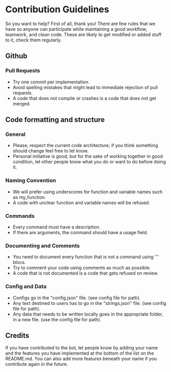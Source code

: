 # Contribution Guidelines

So you want to help? First of all, thank you!
There are few rules that we have so anyone can participate while maintaining a good workflow, teamwork, and clean code.
These are likely to get modified or added stuff to it, check them regularly.

## Github

### Pull Requests

- Try one commit per implementation.
- Avoid spelling mistakes that might lead to immediate rejection of pull requests.
- A code that does not compile or crashes is a code that does not get merged.

## Code formatting and structure

### General

- Please, respect the current code architecture; if you think something should change feel free to let know.
- Personal initiative is good, but for the sake of working together in good condition, let other people know what you do or want to do before doing it.

### Naming Convention

- We will prefer using underscores for function and variable names such as my_function.
- A code with unclear function and variable names will be refused.

### Commands

- Every command must have a description.
- If there are arguments, the command should have a usage field.

### Documenting and Comments

- You need to document every function that is not a command using ''' blocs.
- Try to comment your code using comments as much as possible.
- A code that is not documented is a code that gets refused on review.

### Config and Data

- Configs go in the "config.json" file. (see config file for path).
- Any text destined to users has to go in the "strings.json" file. (see config file for path).
- Any data that needs to be written locally goes in the appropriate folder, in a new file. (use the config file for path).

## Credits

If you have contributed to the bot, let people know by adding your name and the features you have implemented at the bottom of the list on the README.md.
You can also add more features beneath your name if you contribute again in the future.

